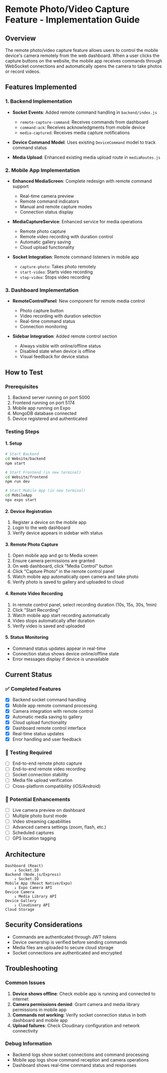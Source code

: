 # Remote Photo/Video Capture Feature - Implementation Guide

## Overview
The remote photo/video capture feature allows users to control the mobile device's camera remotely from the web dashboard. When a user clicks the capture buttons on the website, the mobile app receives commands through WebSocket connections and automatically opens the camera to take photos or record videos.

## Features Implemented

### 1. Backend Implementation
- **Socket Events**: Added remote command handling in `backend/index.js`
  - `remote-capture-command`: Receives commands from dashboard
  - `command-ack`: Receives acknowledgments from mobile device
  - `media-captured`: Receives media capture notifications

- **Device Command Model**: Uses existing `DeviceCommand` model to track command status
- **Media Upload**: Enhanced existing media upload route in `mediaRoutes.js`

### 2. Mobile App Implementation
- **Enhanced MediaScreen**: Complete redesign with remote command support
  - Real-time camera preview
  - Remote command indicators
  - Manual and remote capture modes
  - Connection status display

- **MediaCaptureService**: Enhanced service for media operations
  - Remote photo capture
  - Remote video recording with duration control
  - Automatic gallery saving
  - Cloud upload functionality

- **Socket Integration**: Remote command listeners in mobile app
  - `capture-photo`: Takes photo remotely
  - `start-video`: Starts video recording
  - `stop-video`: Stops video recording

### 3. Dashboard Implementation
- **RemoteControlPanel**: New component for remote media control
  - Photo capture button
  - Video recording with duration selection
  - Real-time command status
  - Connection monitoring

- **Sidebar Integration**: Added remote control section
  - Always visible with online/offline status
  - Disabled state when device is offline
  - Visual feedback for device status

## How to Test

### Prerequisites
1. Backend server running on port 5000
2. Frontend running on port 5174
3. Mobile app running on Expo
4. MongoDB database connected
5. Device registered and authenticated

### Testing Steps

#### 1. Setup
```bash
# Start Backend
cd Website/backend
npm start

# Start Frontend (in new terminal)
cd Website/frontend
npm run dev

# Start Mobile App (in new terminal)
cd MobileApp
npx expo start
```

#### 2. Device Registration
1. Register a device on the mobile app
2. Login to the web dashboard
3. Verify device appears in sidebar with status

#### 3. Remote Photo Capture
1. Open mobile app and go to Media screen
2. Ensure camera permissions are granted
3. On web dashboard, click "Media Control" button
4. Click "Capture Photo" in the remote control panel
5. Watch mobile app automatically open camera and take photo
6. Verify photo is saved to gallery and uploaded to cloud

#### 4. Remote Video Recording
1. In remote control panel, select recording duration (10s, 15s, 30s, 1min)
2. Click "Start Recording"
3. Watch mobile app start recording automatically
4. Video stops automatically after duration
5. Verify video is saved and uploaded

#### 5. Status Monitoring
- Command status updates appear in real-time
- Connection status shows device online/offline state
- Error messages display if device is unavailable

## Current Status

### ✅ Completed Features
- [x] Backend socket command handling
- [x] Mobile app remote command processing
- [x] Camera integration with remote control
- [x] Automatic media saving to gallery
- [x] Cloud upload functionality
- [x] Dashboard remote control interface
- [x] Real-time status updates
- [x] Error handling and user feedback

### 🎯 Testing Required
- [ ] End-to-end remote photo capture
- [ ] End-to-end remote video recording
- [ ] Socket connection stability
- [ ] Media file upload verification
- [ ] Cross-platform compatibility (iOS/Android)

### 🔧 Potential Enhancements
- [ ] Live camera preview on dashboard
- [ ] Multiple photo burst mode
- [ ] Video streaming capabilities
- [ ] Advanced camera settings (zoom, flash, etc.)
- [ ] Scheduled captures
- [ ] GPS location tagging

## Architecture

```
Dashboard (React)
    ↓ Socket.IO
Backend (Node.js/Express)
    ↓ Socket.IO
Mobile App (React Native/Expo)
    ↓ Expo Camera API
Device Camera
    ↓ Media Library API
Device Gallery
    ↓ Cloudinary API
Cloud Storage
```

## Security Considerations
- Commands are authenticated through JWT tokens
- Device ownership is verified before sending commands
- Media files are uploaded to secure cloud storage
- Socket connections are authenticated and encrypted

## Troubleshooting

### Common Issues
1. **Device shows offline**: Check mobile app is running and connected to internet
2. **Camera permissions denied**: Grant camera and media library permissions in mobile app
3. **Commands not working**: Verify socket connection status in both dashboard and mobile app
4. **Upload failures**: Check Cloudinary configuration and network connectivity

### Debug Information
- Backend logs show socket connections and command processing
- Mobile app logs show command reception and camera operations
- Dashboard shows real-time command status and responses
